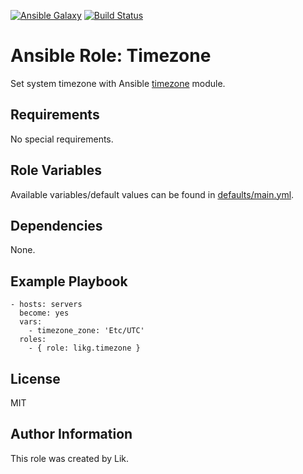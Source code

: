 [![Ansible Galaxy](https://img.shields.io/badge/role-likg.timezone-blue.svg?style=flat)](https://galaxy.ansible.com/likg/timezone/)
[![Build Status](https://travis-ci.org/likg/ansible-role-timezone.svg?branch=master)](https://travis-ci.org/likg/ansible-role-timezone)

# Ansible Role: Timezone

Set system timezone with Ansible [timezone](http://docs.ansible.com/ansible/latest/modules/timezone_module.html) module.

## Requirements

No special requirements.

## Role Variables

Available variables/default values can be found in [defaults/main.yml](defaults/main.yml).

## Dependencies

None.

## Example Playbook

    - hosts: servers
      become: yes
      vars:
        - timezone_zone: 'Etc/UTC'
      roles:
        - { role: likg.timezone }

## License

MIT

## Author Information

This role was created by Lik.
